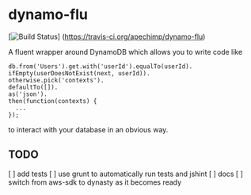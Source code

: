 dynamo-flu
==========

[![Build Status](https://travis-ci.org/apechimp/dynamo-flu.png?branch=master)]
(https://travis-ci.org/apechimp/dynamo-flu)

A fluent wrapper around DynamoDB which allows you to write code like 

    db.from('Users').get.with('userId').equalTo(userId).
    ifEmpty(userDoesNotExist(next, userId)).
    otherwise.pick('contexts').
    defaultTo([]).
    as('json').
    then(function(contexts) {
      ...
    });

to interact with your database in an obvious way.

TODO
----

[ ] add tests
[ ] use grunt to automatically run tests and jshint
[ ] docs
[ ] switch from aws-sdk to dynasty as it becomes ready

